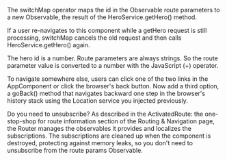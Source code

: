 The switchMap operator maps the id in the Observable route parameters to a new Observable, the result of the HeroService.getHero() method.

If a user re-navigates to this component while a getHero request is still processing, switchMap cancels the old request and then calls HeroService.getHero() again.

The hero id is a number. Route parameters are always strings. So the route parameter value is converted to a number with the JavaScript (+) operator.




To navigate somewhere else, users can click one of the two links in the AppComponent or click the browser's back button. Now add a third option, a goBack() method that navigates backward one step in the browser's history stack using the Location service you injected previously.


Do you need to unsubscribe?
As described in the ActivatedRoute: the one-stop-shop for route information section of the Routing & Navigation page, the Router manages the observables it provides and localizes the subscriptions. The subscriptions are cleaned up when the component is destroyed, protecting against memory leaks, so you don't need to unsubscribe from the route params Observable.